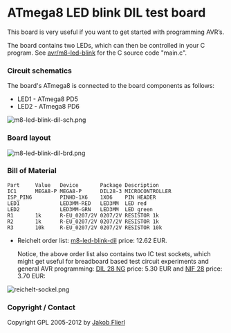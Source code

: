 # ATmega8 LED blink DIL test board

This board is very useful if you want to get started with programming AVR’s.

The board contains two LEDs, which can then be controlled in your C program. See [avr/m8-led-blink](../../../../tree/master/m8-led-blink) for the C source code "main.c".

### Circuit schematics

The board's ATmega8 is connected to the board components as follows:

* LED1 - ATmega8 PD5
* LED2 - ATmega8 PD6

![m8-led-blink-dil-sch.png](../../../../raw/master/eagle/projects/m8-led-blink-dil/m8-led-blink-dil-sch.png)

### Board layout

![m8-led-blink-dil-brd.png](../../../../raw/master/eagle/projects/m8-led-blink-dil/m8-led-blink-dil-brd.png)

### Bill of Material

```
Part     Value   Device       Package Description
IC1      MEGA8-P MEGA8-P      DIL28-3 MICROCONTROLLER
ISP_PIN6         PINHD-1X6    1X06    PIN HEADER
LED1             LED3MM-RED   LED3MM  LED red
LED2             LED3MM-GRN   LED3MM  LED green
R1       1k      R-EU_0207/2V 0207/2V RESISTOR 1k
R2       1k      R-EU_0207/2V 0207/2V RESISTOR 1k
R3       10k     R-EU_0207/2V 0207/2V RESISTOR 10k
```

*   Reichelt order list: [m8-led-blink-dil](http://www.reichelt.de/?ACTION=20;AWKID=524851;PROVID=2084) price: 12.62 EUR.

    Notice, the above order list also contains two IC test sockets, which might get useful for breadboard based test circuit experiments and general AVR programming: [DIL 28 NG](http://www.reichelt.de/index.html?ACTION=3;ARTICLE=113267) price: 5.30 EUR and [NIF 28](http://www.reichelt.de/index.html?;ACTION=3;LA=5010;ARTICLE=13450) price: 3.70 EUR:
	
![reichelt-sockel.png](../../../../raw/master/eagle/projects/m8-led-blink-dil/reichelt-sockel.png)

### Copyright / Contact

Copyright GPL 2005-2012 by [Jakob Flierl](https://github.com/koppi)
